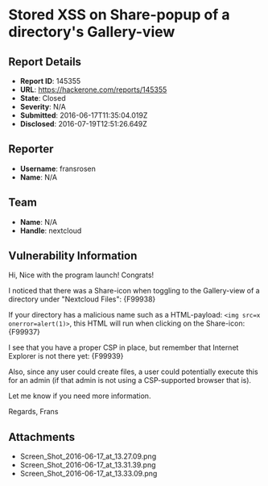 # Stored XSS on Share-popup of a directory's Gallery-view

## Report Details
- **Report ID**: 145355
- **URL**: https://hackerone.com/reports/145355
- **State**: Closed
- **Severity**: N/A
- **Submitted**: 2016-06-17T11:35:04.019Z
- **Disclosed**: 2016-07-19T12:51:26.649Z

## Reporter
- **Username**: fransrosen
- **Name**: N/A

## Team
- **Name**: N/A
- **Handle**: nextcloud

## Vulnerability Information
Hi,
Nice with the program launch! Congrats!

I noticed that there was a Share-icon when toggling to the Gallery-view of a directory under "Nextcloud Files":
{F99938}

If your directory has a malicious name such as a HTML-payload: `<img src=x onerror=alert(1)>`, this HTML will run when clicking on the Share-icon:
{F99937}

I see that you have a proper CSP in place, but remember that Internet Explorer is not there yet:
{F99939}

Also, since any user could create files, a user could potentially execute this for an admin (if that admin is not using a CSP-supported browser that is).

Let me know if you need more information.

Regards,
Frans

## Attachments
- Screen_Shot_2016-06-17_at_13.27.09.png
- Screen_Shot_2016-06-17_at_13.31.39.png
- Screen_Shot_2016-06-17_at_13.33.09.png
